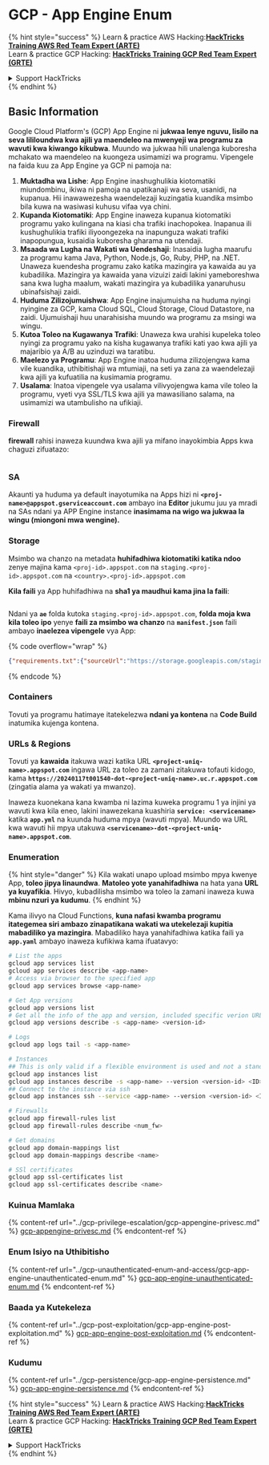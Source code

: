 # GCP - App Engine Enum

{% hint style="success" %}
Learn & practice AWS Hacking:<img src="../../../.gitbook/assets/image (1) (1).png" alt="" data-size="line">[**HackTricks Training AWS Red Team Expert (ARTE)**](https://training.hacktricks.xyz/courses/arte)<img src="../../../.gitbook/assets/image (1) (1).png" alt="" data-size="line">\
Learn & practice GCP Hacking: <img src="../../../.gitbook/assets/image (2).png" alt="" data-size="line">[**HackTricks Training GCP Red Team Expert (GRTE)**<img src="../../../.gitbook/assets/image (2).png" alt="" data-size="line">](https://training.hacktricks.xyz/courses/grte)

<details>

<summary>Support HackTricks</summary>

* Check the [**subscription plans**](https://github.com/sponsors/carlospolop)!
* **Join the** 💬 [**Discord group**](https://discord.gg/hRep4RUj7f) or the [**telegram group**](https://t.me/peass) or **follow** us on **Twitter** 🐦 [**@hacktricks\_live**](https://twitter.com/hacktricks\_live)**.**
* **Share hacking tricks by submitting PRs to the** [**HackTricks**](https://github.com/carlospolop/hacktricks) and [**HackTricks Cloud**](https://github.com/carlospolop/hacktricks-cloud) github repos.

</details>
{% endhint %}

## Basic Information <a href="#reviewing-app-engine-configurations" id="reviewing-app-engine-configurations"></a>

Google Cloud Platform's (GCP) App Engine ni **jukwaa lenye nguvu, lisilo na seva lililoundwa kwa ajili ya maendeleo na mwenyeji wa programu za wavuti kwa kiwango kikubwa**. Muundo wa jukwaa hili unalenga kuboresha mchakato wa maendeleo na kuongeza usimamizi wa programu. Vipengele na faida kuu za App Engine ya GCP ni pamoja na:

1. **Muktadha wa Lishe**: App Engine inashughulikia kiotomatiki miundombinu, ikiwa ni pamoja na upatikanaji wa seva, usanidi, na kupanua. Hii inawawezesha waendelezaji kuzingatia kuandika msimbo bila kuwa na wasiwasi kuhusu vifaa vya chini.
2. **Kupanda Kiotomatiki**: App Engine inaweza kupanua kiotomatiki programu yako kulingana na kiasi cha trafiki inachopokea. Inapanua ili kushughulikia trafiki iliyoongezeka na inapunguza wakati trafiki inapopungua, kusaidia kuboresha gharama na utendaji.
3. **Msaada wa Lugha na Wakati wa Uendeshaji**: Inasaidia lugha maarufu za programu kama Java, Python, Node.js, Go, Ruby, PHP, na .NET. Unaweza kuendesha programu zako katika mazingira ya kawaida au ya kubadilika. Mazingira ya kawaida yana vizuizi zaidi lakini yameboreshwa sana kwa lugha maalum, wakati mazingira ya kubadilika yanaruhusu ubinafsishaji zaidi.
4. **Huduma Zilizojumuishwa**: App Engine inajumuisha na huduma nyingi nyingine za GCP, kama Cloud SQL, Cloud Storage, Cloud Datastore, na zaidi. Ujumuishaji huu unarahisisha muundo wa programu za msingi wa wingu.
5. **Kutoa Toleo na Kugawanya Trafiki**: Unaweza kwa urahisi kupeleka toleo nyingi za programu yako na kisha kugawanya trafiki kati yao kwa ajili ya majaribio ya A/B au uzinduzi wa taratibu.
6. **Maelezo ya Programu**: App Engine inatoa huduma zilizojengwa kama vile kuandika, uthibitishaji wa mtumiaji, na seti ya zana za waendelezaji kwa ajili ya kufuatilia na kusimamia programu.
7. **Usalama**: Inatoa vipengele vya usalama vilivyojengwa kama vile toleo la programu, vyeti vya SSL/TLS kwa ajili ya mawasiliano salama, na usimamizi wa utambulisho na ufikiaji.

### Firewall

**firewall** rahisi inaweza kuundwa kwa ajili ya mifano inayokimbia Apps kwa chaguzi zifuatazo:

<figure><img src="../../../.gitbook/assets/image (246).png" alt=""><figcaption></figcaption></figure>

### SA

Akaunti ya huduma ya default inayotumika na Apps hizi ni **`<proj-name>@appspot.gserviceaccount.com`** ambayo ina **Editor** jukumu juu ya mradi na SAs ndani ya APP Engine instance **inasimama na wigo wa jukwaa la wingu (miongoni mwa wengine).**

### Storage

Msimbo wa chanzo na metadata **huhifadhiwa kiotomatiki katika ndoo** zenye majina kama `<proj-id>.appspot.com` na `staging.<proj-id>.appspot.com` na `<country>.<proj-id>.appspot.com`

**Kila faili** ya App huhifadhiwa na **sha1 ya maudhui kama jina la faili**:

<figure><img src="../../../.gitbook/assets/image (82).png" alt=""><figcaption></figcaption></figure>

Ndani ya **`ae`** folda kutoka `staging.<proj-id>.appspot.com`, **folda moja kwa kila toleo ipo** yenye **faili za msimbo wa chanzo** na **`manifest.json`** faili ambayo **inaelezea vipengele** vya App:

{% code overflow="wrap" %}
```json
{"requirements.txt":{"sourceUrl":"https://storage.googleapis.com/staging.onboarding-host-98efbf97812843.appspot.com/a270eedcbe2672c841251022b7105d340129d108","sha1Sum":"a270eedc_be2672c8_41251022_b7105d34_0129d108"},"main_test.py":{"sourceUrl":"https://storage.googleapis.com/staging.onboarding-host-98efbf97812843.appspot.com/0ca32fd70c953af94d02d8a36679153881943f32","sha1Sum":"0ca32fd7_0c953af9_4d02d8a ...
```
{% endcode %}

### Containers

Tovuti ya programu hatimaye itatekelezwa **ndani ya kontena** na **Code Build** inatumika kujenga kontena.

### URLs & Regions

Tovuti ya **kawaida** itakuwa wazi katika URL **`<project-uniq-name>.appspot.com`** ingawa URL za toleo za zamani zitakuwa tofauti kidogo, kama **`https://20240117t001540-dot-<project-uniq-name>.uc.r.appspot.com`** (zingatia alama ya wakati ya mwanzo).

Inaweza kuonekana kana kwamba ni lazima kuweka programu 1 ya injini ya wavuti kwa kila eneo, lakini inawezekana kuashiria **`service: <servicename>`** katika **`app.yml`** na kuunda huduma mpya (wavuti mpya). Muundo wa URL kwa wavuti hii mpya utakuwa **`<servicename>-dot-<project-uniq-name>.appspot.com`**.

### Enumeration

{% hint style="danger" %}
Kila wakati unapo upload msimbo mpya kwenye App, **toleo jipya linaundwa**. **Matoleo yote yanahifadhiwa** na hata yana **URL ya kuyafikia**. Hivyo, kubadilisha msimbo wa toleo la zamani inaweza kuwa **mbinu nzuri ya kudumu**.
{% endhint %}

Kama ilivyo na Cloud Functions, **kuna nafasi kwamba programu itategemea siri ambazo zinapatikana wakati wa utekelezaji kupitia mabadiliko ya mazingira**. Mabadiliko haya yanahifadhiwa katika faili ya **`app.yaml`** ambayo inaweza kufikiwa kama ifuatavyo:
```bash
# List the apps
gcloud app services list
gcloud app services describe <app-name>
# Access via browser to the specified app
gcloud app services browse <app-name>

# Get App versions
gcloud app versions list
# Get all the info of the app and version, included specific verion URL and the env
gcloud app versions describe -s <app-name> <version-id>

# Logs
gcloud app logs tail -s <app-name>

# Instances
## This is only valid if a flexible environment is used and not a standard one
gcloud app instances list
gcloud app instances describe -s <app-name> --version <version-id> <ID>
## Connect to the instance via ssh
gcloud app instances ssh --service <app-name> --version <version-id> <ID>

# Firewalls
gcloud app firewall-rules list
gcloud app firewall-rules describe <num_fw>

# Get domains
gcloud app domain-mappings list
gcloud app domain-mappings describe <name>

# SSl certificates
gcloud app ssl-certificates list
gcloud app ssl-certificates describe <name>
```
### Kuinua Mamlaka

{% content-ref url="../gcp-privilege-escalation/gcp-appengine-privesc.md" %}
[gcp-appengine-privesc.md](../gcp-privilege-escalation/gcp-appengine-privesc.md)
{% endcontent-ref %}

### Enum Isiyo na Uthibitisho

{% content-ref url="../gcp-unauthenticated-enum-and-access/gcp-app-engine-unauthenticated-enum.md" %}
[gcp-app-engine-unauthenticated-enum.md](../gcp-unauthenticated-enum-and-access/gcp-app-engine-unauthenticated-enum.md)
{% endcontent-ref %}

### Baada ya Kutekeleza

{% content-ref url="../gcp-post-exploitation/gcp-app-engine-post-exploitation.md" %}
[gcp-app-engine-post-exploitation.md](../gcp-post-exploitation/gcp-app-engine-post-exploitation.md)
{% endcontent-ref %}

### Kudumu

{% content-ref url="../gcp-persistence/gcp-app-engine-persistence.md" %}
[gcp-app-engine-persistence.md](../gcp-persistence/gcp-app-engine-persistence.md)
{% endcontent-ref %}

{% hint style="success" %}
Learn & practice AWS Hacking:<img src="../../../.gitbook/assets/image (1) (1).png" alt="" data-size="line">[**HackTricks Training AWS Red Team Expert (ARTE)**](https://training.hacktricks.xyz/courses/arte)<img src="../../../.gitbook/assets/image (1) (1).png" alt="" data-size="line">\
Learn & practice GCP Hacking: <img src="../../../.gitbook/assets/image (2).png" alt="" data-size="line">[**HackTricks Training GCP Red Team Expert (GRTE)**<img src="../../../.gitbook/assets/image (2).png" alt="" data-size="line">](https://training.hacktricks.xyz/courses/grte)

<details>

<summary>Support HackTricks</summary>

* Check the [**subscription plans**](https://github.com/sponsors/carlospolop)!
* **Join the** 💬 [**Discord group**](https://discord.gg/hRep4RUj7f) or the [**telegram group**](https://t.me/peass) or **follow** us on **Twitter** 🐦 [**@hacktricks\_live**](https://twitter.com/hacktricks\_live)**.**
* **Share hacking tricks by submitting PRs to the** [**HackTricks**](https://github.com/carlospolop/hacktricks) and [**HackTricks Cloud**](https://github.com/carlospolop/hacktricks-cloud) github repos.

</details>
{% endhint %}
